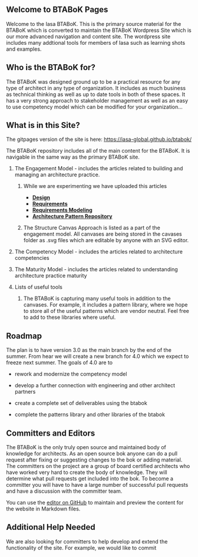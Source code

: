 ## Welcome to BTABoK Pages

Welcome to the Iasa BTABoK. This is the primary source material for the BTABoK which is converted to maintain the BTABoK Wordpress Site which is our more advanced navigation and content site. The wordpress site includes many addtional tools for members of Iasa such as learning shots and examples. 

## Who is the BTABoK for?

The BTABoK was designed ground up to be a practical resource for any type of architect in any type of organization. It includes as much business as technical thinking as well as up to date tools in both of these spaces. It has a very strong approach to stakeholder management as well as an easy to use competency model which can be modified for your organization...

## What is in this Site?

The gitpages version of the site is here: https://iasa-global.github.io/btabok/

The BTABoK repository includes all of the main content for the BTABoK. It is navigable in the same way as the primary BTABoK site. 

1. The Engagement Model - includes the articles related to building and managing an architecture practice. 
   
   1. While we are experimenting we have uploaded this articles 
      
      * [__Design__](./pages/engagement_model/design.md)
      * [__Requirements__](./pages/engagement_model/requirements.md)
      * [__Requirements Modeling__](./pages/competency_model/requirements_modeling.md)
      * [__Architecture Pattern Repository__](./pages/patterns/architecture_pattern_repository.md)
   
   2. The Structure Canvas Approach is listed as a part of the engagement model. All canvases are being stored in the cavases folder as .svg files which are editable by anyone with an SVG editor. 

2. The Competency Model - includes the articles related to architecture competencies

3. The Maturity Model - includes the articles related to understanding architecture practice maturity

4. Lists of useful tools
   
   1. The BTABoK is capturing many useful tools in addition to the canvases. For example, it includes a pattern library, where we hope to store all of the useful patterns which are vendor neutral. Feel free to add to these libraries where useful. 

## Roadmap

The plan is to have version 3.0 as the main branch by the end of the summer. From hear we will create a new branch for 4.0 which we expect to freeze next summer. The goals of 4.0 are to 

- rework and modernize the competency model

- develop a further connection with engineering and other architect partners

- create a complete set of deliverables using the btabok

- complete the patterns library and other libraries of the btabok

## Committers and Editors

The BTABoK is the only truly open source and maintained body of knowledge for architects. As an open source bok anyone can do a pull request after fixing or suggesting changes to the bok or adding material. The committers on the project are a group of board certified architects who have worked very hard to create the body of knowledge. They will determine what pull requests get included into the bok. To become a committer you will have to have a large number of successful pull requests and have a discussion with the committer team. 

You can use the [editor on GitHub](https://github.com/Iasa-Global/btabok/edit/main/README.md) to maintain and preview the content for the website in Markdown files.

## Additional Help Needed

We are also looking for committers to help develop and extend the functionality of the site. For example, we would like to commit

### 
